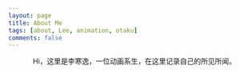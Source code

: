 ```yaml
---
layout: page
title: About Me
tags: [about, Lee, animation, otaku]
comments: false
---
```

    
<center>Hi，这里是李寒逸，一位动画系生，在这里记录自己的所见所闻。</center>

